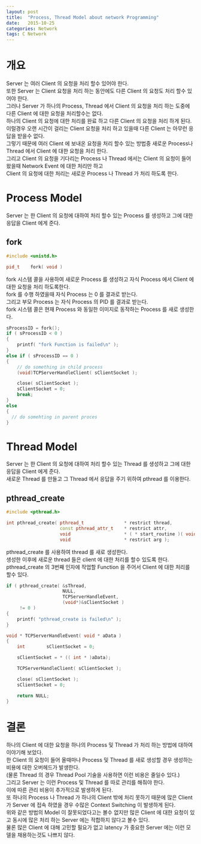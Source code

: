 ```yaml
---
layout: post
title:  "Process, Thread Model about network Programming"
date:   2015-10-25
categories: Network
tags: C Network
---
```

# 개요
Server 는 여러 Client 의 요청을 처리 할수 있어야 한다.  
또한 Server 는 Client 요청을 처리 하는 동안에도 다른 Client 의 요청도 처리 할수 있어야 한다.  
그러나 Server 가 하나의 Process, Thread 에서 Client 의 요청을 처리 하는 도중에 다른 Client 에 대한 요청을 처리할수는 없다.   
하나의  Client 의 요청에 대한 처리를 완료 하고 다른 Client 의 요청을 처리 하게 된다.   
이럴경우 오랜 시간이 걸리는 Client 요청을 처리 하고 있을때 다른 Client 는 아무런 응답을 받을수 없다.  
그렇기 때문에 여러 Client 에 보내온 요청을 처리 할수 있는 방법중 새로운 Process나 Thread 에서 Client 에 대한 요청을 처리 한다.  
그리고 Client 의 요청을 기다리는 Process 나 Thread 에서는 Client 의 요청이 들어 왔을때 Network Event 에 대한 처리만 하고   
Client 의 요청에 대한 처리는 새로운 Process 나 Thread 가 처리 하도록 한다.  

# Process Model
Server 는 한 Client 의 요청에 대하여 처리 할수 있는 Process 를 생성하고 그에 대한 응답을 Client 에게 준다.  

## fork
```c++
#include <unistd.h>

pid_t    fork( void )
```

fork 시스템 콜을 사용하여 새로운 Process 를 생성하고 자식 Process 에서 Client 에 대한 요청을 처리 하도록한다.  
fork 를 수행 하였을때 자식 Process 는 0 를 결과로 받는다.    
그리고 부모 Process 는 자식 Process 의 PID 를 결과로 받는다.  
fork 시스템 콜은 현재 Process 와 동일한 이미지로 동작하는 Process 를 새로 생성한다.  

```c++
sProcessID = fork();
if ( sProcessID < 0 )
{
    printf( "fork Function is failed\n" );
}
else if ( sProcessID == 0 )
{
    // do something in child process
    (void)TCPServerHandleClient( sClientSocket );

    close( sClientSocket );
    sClientSocket = 0;
    break;
}
else
{
  // do somehting in parent proces
}
```

# Thread Model
Server 는 한 Client 의 요청에 대하여 처리 할수 있는 Thread 를 생성하고 그에 대한 응답을 Client 에게 준다.  
새로운 Thread 를 만들고 그 Thread 에서 응답을 주기 위하여 pthread 를 이용한다.  

## pthread_create
```c++
#include <pthread.h>

int pthread_create( pthread_t               * restrict thread,
                    const pthread_attr_t    * restrict attr,
                    void                    * ( * start_routine )( void * ),
                    void                    * restrict arg );
```
pthread_create 를 사용하여 thread 를 새로 생성한다.  
생성한 이후에 새로운 thread 들은 client 에 대한 처리를 할수 있도록 한다.  
pthread_create 의 3번째 인자에 작업할 Function 을 주어서 Client 에 대한 처리를 할수 있다.  

```c++
if ( pthread_create( &sThread,
                     NULL,
                     TCPServerHandleEvent,
                     (void*)&sClientSocket )
     != 0 )
{
    printf( "pthread_create is failed\n" );
}
```
```c++
void * TCPServerHandleEvent( void * aData )
{
    int        sClientSocket = 0;

    sClientSocket = * (( int * )aData);

    TCPServerHandleClient( sClientSocket );

    close( sClientSocket );
    sClientSocket = 0;

    return NULL;
}
```

# 결론
하나의 Client 에 대한 요청을 하나의 Process 및 Thread 가 처리 하는 방법에 대하여 이야기해 보았다.  
한 Client 의 요청이 들어 올때마나 Process 및 Thread 를 새로 생성할 경우 생성하는 비용에 대한 오버헤드가 발생한다.   
(물론 Thread 의 경우 Thread Pool 기술을 사용하면 이런 비용은 줄일수 있다.)  
그리고 Server 는 이런 Process 및 Thread 를 따로 관리를 해줘야 한다.  
이에 따른 관리 비용이 추가적으로 발생하게 된다.  
또 하나의 Process 나 Thread 가 하나의 Client 밖에 처리 못하기 때문에 많은 Client 가 Server 에 접속 하였을 경우 수많은 Context Switching 이 발생하게 된다.  
위와 같은 방법의 Model 이 잘못되었다고는 볼수 없지만 많은 Client 에 대한 요청이 있고 동시에 많은 처리 하는 Server 에는 적합하지 않다고 볼수 있다.  
물론 많은 Client 에 대해 고민할 필요가 없고 latency 가 중요한 Server 에는 이런 모델을 채용하는것도 나쁘지 않다.  
